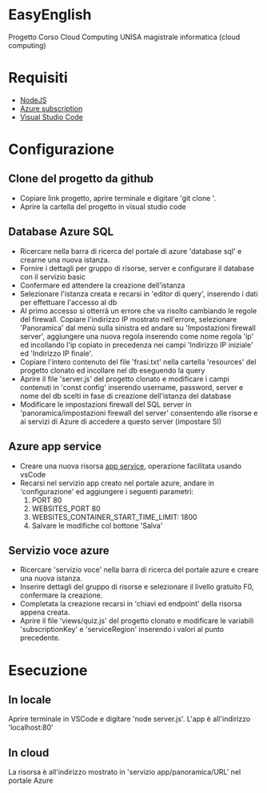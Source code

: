 # EasyEnglish
Progetto Corso Cloud Computing UNISA magistrale informatica (cloud computing)


# Requisiti
- [NodeJS](https://nodejs.org/it/download/)
- [Azure subscription](https://portal.azure.com/)
- [Visual Studio Code](https://code.visualstudio.com/)


# Configurazione

## Clone del progetto da github
- Copiare link progetto, aprire terminale e digitare 'git clone <linkdelprogetto>'. 
- Aprire la cartella del progetto in visual studio code


## Database Azure SQL
- Ricercare nella barra di ricerca del portale di azure 'database sql' e crearne una nuova istanza.
- Fornire i dettagli per gruppo di risorse, server e configurare il database con il servizio basic
- Confermare ed attendere la creazione dell'istanza
- Selezionare l'istanza creata e recarsi in 'editor di query', inserendo i dati per effettuare l'accesso al db
- Al primo accesso si otterrà un errore che va risolto cambiando le regole del firewall. Copiare l'indirizzo IP mostrato nell'errore, selezionare 'Panoramica' dal menù sulla sinistra ed andare su 'Impostazioni firewall server', aggiungere una nuova regola inserendo come nome regola 'ip' ed incollando l'ip copiato in precedenza nei campi 'Indirizzo IP iniziale' ed 'Indirizzo IP finale'.
- Copiare l'intero contenuto del file 'frasi.txt' nella cartella 'resources' del progetto clonato ed incollare nel db eseguendo la query
- Aprire il file 'server.js' del progetto clonato e modificare i campi contenuti in 'const config' inserendo username, password, server e nome del db scelti in fase di creazione dell'istanza del database
- Modificare le impostazioni firewall del SQL server in 'panoramica/impostazioni firewall del server' consentendo alle risorse e ai servizi di Azure di accedere a questo server (impostare SI)

## Azure app service
- Creare una nuova risorsa [app service](https://docs.microsoft.com/it-it/azure/app-service/quickstart-nodejs?tabs=linux&pivots=development-environment-vscode), operazione facilitata usando vsCode
- Recarsi nel servizio app creato nel portale azure, andare in 'configurazione' ed aggiungere i seguenti parametri:
  1. PORT 80
  2. WEBSITES_PORT 80
  3. WEBSITES_CONTAINER_START_TIME_LIMIT: 1800 
  4. Salvare le modifiche col bottone 'Salva'

  
## Servizio voce azure
- Ricercare 'servizio voce' nella barra di ricerca del portale azure e creare una nuova istanza.
- Inserire dettagli del gruppo di risorse e selezionare il livello gratuito F0, confermare la creazione.
- Completata la creazione recarsi in 'chiavi ed endpoint' della risorsa appena creata.
- Aprire il file 'views/quiz.js' del progetto clonato e modificare le variabili 'subscriptionKey' e 'serviceRegion' inserendo i valori al punto precedente.
  
  
  
# Esecuzione
## In locale
Aprire terminale in VSCode e digitare 'node server.js'.
L'app è all'indirizzo 'localhost:80'
  
## In cloud
La risorsa è all'indirizzo mostrato in 'servizio app/panoramica/URL' nel portale Azure
  
